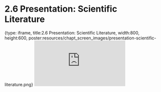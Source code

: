 # 2.6 Presentation: Scientific Literature
 
{type: iframe, title:2.6 Presentation: Scientific Literature, width:800, height:600, poster:resources/chapt_screen_images/presentation-scientific-literature.png}
![](https://vgaysin1.github.io/CURE-MicrobialMysteries-test/presentation-scientific-literature.html)
 

 
